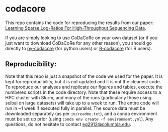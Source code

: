 # codacore

This repo contains the code for reproducing the results from our paper: [Learning Sparse Log-Ratios For High-Throughput Sequencing Data](https://www.biorxiv.org/content/10.1101/2021.02.11.430695v1).

If you are simply looking to use CoDaCoRe on your own dataset (or if you just want to download CoDaCoRe for any other reason), you should go directly to [py-codacore](https://github.com/egr95/py-codacore) (for python users) or [R-codacore](https://github.com/egr95/R-codacore) (for R users). 

## Reproducibility:

Note that this repo is just a snapshot of the code we used for the paper. It is kept for reproducibility, but it is not updated and it is not the cleanest code. To reproduce our analyses and replicate our figures and tables, execute the numbered scripts in the code directory. Note that these require access to a HPC cluster with Slurm, and many of the runs (particularly those using selbal on large datasets) will take up to a week to run. The entire code will run in ~1 week if executed fully in parallel. The source data must be downloaded separately (as per ```in/readme.txt```), and a conda environment must be set up prior (using ```conda env create -f environment.yml```). Any questions, do not hesitate to contact <eg2912@columbia.edu>.

